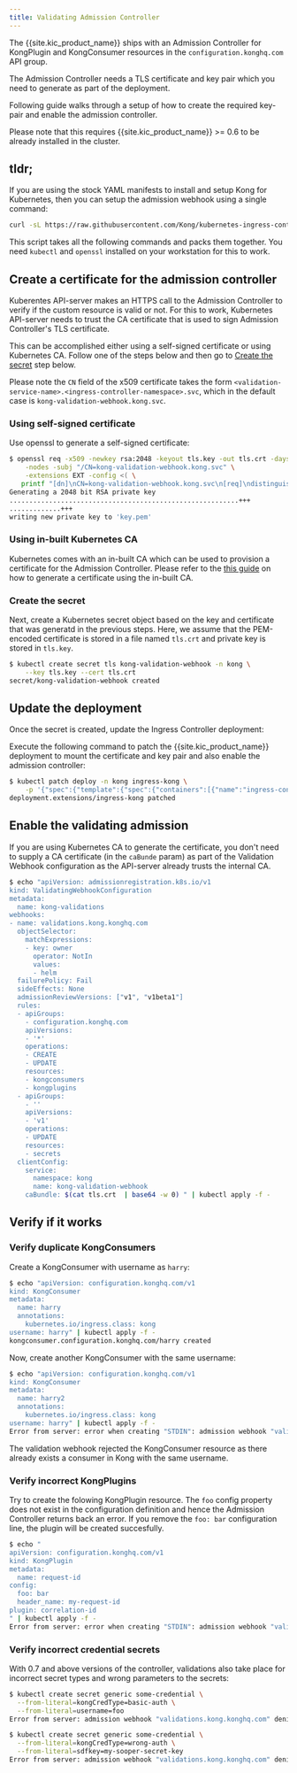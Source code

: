 ```yaml
---
title: Validating Admission Controller
---
```


The {{site.kic_product_name}} ships with an Admission Controller for KongPlugin
and KongConsumer resources in the `configuration.konghq.com` API group.

The Admission Controller needs a TLS certificate and key pair which
you need to generate as part of the deployment.

Following guide walks through a setup of how to create the required key-pair
and enable the admission controller.

Please note that this requires {{site.kic_product_name}} >= 0.6 to be
already installed in the cluster.

## tldr;

If you are using the stock YAML manifests to install and setup Kong for
Kubernetes, then you can setup the admission webhook using a single command:

```bash
curl -sL https://raw.githubusercontent.com/Kong/kubernetes-ingress-controller/{{site.data.kong_latest_KIC.version}}//hack/deploy-admission-controller.sh | bash

```

This script takes all the following commands and packs them together.
You need `kubectl` and `openssl` installed on your workstation for this to
work.

## Create a certificate for the admission controller

Kuberentes API-server makes an HTTPS call to the Admission Controller to verify
if the custom resource is valid or not. For this to work, Kubernetes API-server
needs to trust the CA certificate that is used to sign Admission Controller's
TLS certificate.

This can be accomplished either using a self-signed certificate or using
Kubernetes CA. Follow one of the steps below and then go to
[Create the secret](#create-the-secret) step below.

Please note the `CN` field of the x509 certificate takes the form
`<validation-service-name>.<ingress-controller-namespace>.svc`, which
in the default case is `kong-validation-webhook.kong.svc`.

### Using self-signed certificate

Use openssl to generate a self-signed certificate:

```bash
$ openssl req -x509 -newkey rsa:2048 -keyout tls.key -out tls.crt -days 365  \
    -nodes -subj "/CN=kong-validation-webhook.kong.svc" \
    -extensions EXT -config <( \
   printf "[dn]\nCN=kong-validation-webhook.kong.svc\n[req]\ndistinguished_name = dn\n[EXT]\nsubjectAltName=DNS:kong-validation-webhook.kong.svc\nkeyUsage=digitalSignature\nextendedKeyUsage=serverAuth")
Generating a 2048 bit RSA private key
..........................................................+++
.............+++
writing new private key to 'key.pem'
```

### Using in-built Kubernetes CA

Kubernetes comes with an in-built CA which can be used to provision
a certificate for the Admission Controller.
Please refer to the
[this guide](https://kubernetes.io/docs/tasks/tls/managing-tls-in-a-cluster/)
on how to generate a certificate using the in-built CA.

### Create the secret

Next, create a Kubernetes secret object based on the key and certificate that
was generatd in the previous steps.
Here, we assume that the PEM-encoded certificate is stored in a file named
`tls.crt` and private key is stored in `tls.key`.

```bash
$ kubectl create secret tls kong-validation-webhook -n kong \
    --key tls.key --cert tls.crt
secret/kong-validation-webhook created
```

## Update the deployment

Once the secret is created, update the Ingress Controller deployment:

Execute the following command to patch the {{site.kic_product_name}} deployment
to mount the certificate and key pair and also enable the admission controller:

```bash
$ kubectl patch deploy -n kong ingress-kong \
    -p '{"spec":{"template":{"spec":{"containers":[{"name":"ingress-controller","env":[{"name":"CONTROLLER_ADMISSION_WEBHOOK_LISTEN","value":":8080"}],"volumeMounts":[{"name":"validation-webhook","mountPath":"/admission-webhook"}]}],"volumes":[{"secret":{"secretName":"kong-validation-webhook"},"name":"validation-webhook"}]}}}}'
deployment.extensions/ingress-kong patched
```

## Enable the validating admission

If you are using Kubernetes CA to generate the certificate, you don't need
to supply a CA certificate (in the `caBunde` param)
as part of the Validation Webhook configuration
as the API-server already trusts the internal CA.

```bash
$ echo "apiVersion: admissionregistration.k8s.io/v1
kind: ValidatingWebhookConfiguration
metadata:
  name: kong-validations
webhooks:
- name: validations.kong.konghq.com
  objectSelector:
    matchExpressions:
    - key: owner
      operator: NotIn
      values:
      - helm
  failurePolicy: Fail
  sideEffects: None
  admissionReviewVersions: ["v1", "v1beta1"]
  rules:
  - apiGroups:
    - configuration.konghq.com
    apiVersions:
    - '*'
    operations:
    - CREATE
    - UPDATE
    resources:
    - kongconsumers
    - kongplugins
  - apiGroups:
    - ''
    apiVersions:
    - 'v1'
    operations:
    - UPDATE
    resources:
    - secrets
  clientConfig:
    service:
      namespace: kong
      name: kong-validation-webhook
    caBundle: $(cat tls.crt  | base64 -w 0) " | kubectl apply -f -
```

## Verify if it works

### Verify duplicate KongConsumers

Create a KongConsumer with username as `harry`:

```bash
$ echo "apiVersion: configuration.konghq.com/v1
kind: KongConsumer
metadata:
  name: harry
  annotations:
    kubernetes.io/ingress.class: kong
username: harry" | kubectl apply -f -
kongconsumer.configuration.konghq.com/harry created
```

Now, create another KongConsumer with the same username:

```bash
$ echo "apiVersion: configuration.konghq.com/v1
kind: KongConsumer
metadata:
  name: harry2
  annotations:
    kubernetes.io/ingress.class: kong
username: harry" | kubectl apply -f -
Error from server: error when creating "STDIN": admission webhook "validations.kong.konghq.com" denied the request: consumer already exists
```

The validation webhook rejected the KongConsumer resource as there already
exists a consumer in Kong with the same username.

### Verify incorrect KongPlugins

Try to create the folowing KongPlugin resource.
The `foo` config property does not exist in the configuration definition and
hence the Admission Controller returns back an error.
If you remove the `foo: bar` configuration line, the plugin will be
created succesfully.

```bash
$ echo "
apiVersion: configuration.konghq.com/v1
kind: KongPlugin
metadata:
  name: request-id
config:
  foo: bar
  header_name: my-request-id
plugin: correlation-id
" | kubectl apply -f -
Error from server: error when creating "STDIN": admission webhook "validations.kong.konghq.com" denied the request: 400 Bad Request {"fields":{"config":{"foo":"unknown field"}},"name":"schema violation","code":2,"message":"schema violation (config.foo: unknown field)"}
```

### Verify incorrect credential secrets

With 0.7 and above versions of the controller, validations also take place
for incorrect secret types and wrong parameters to the secrets:

```bash
$ kubectl create secret generic some-credential \
  --from-literal=kongCredType=basic-auth \
  --from-literal=username=foo
Error from server: admission webhook "validations.kong.konghq.com" denied the request: missing required field(s): password
```

```bash
$ kubectl create secret generic some-credential \
  --from-literal=kongCredType=wrong-auth \
  --from-literal=sdfkey=my-sooper-secret-key
Error from server: admission webhook "validations.kong.konghq.com" denied the request: invalid credential type: wrong-auth
```
